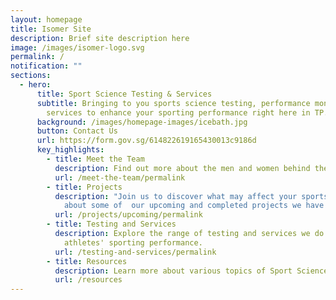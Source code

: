 ```yaml
---
layout: homepage
title: Isomer Site
description: Brief site description here
image: /images/isomer-logo.svg
permalink: /
notification: ""
sections:
  - hero:
      title: Sport Science Testing & Services
      subtitle: Bringing to you sports science testing, performance monitoring and
        services to enhance your sporting performance right here in TP.
      background: /images/homepage-images/icebath.jpg
      button: Contact Us
      url: https://form.gov.sg/614822619165430013c9186d
      key_highlights:
        - title: Meet the Team
          description: Find out more about the men and women behind the scene.
          url: /meet-the-team/permalink
        - title: Projects
          description: "Join us to discover what may affect your sports performance.  Read
            about some of  our upcoming and completed projects we have done. "
          url: /projects/upcoming/permalink
        - title: Testing and Services
          description: Explore the range of testing and services we do to support
            athletes' sporting performance.
          url: /testing-and-services/permalink
        - title: Resources
          description: Learn more about various topics of Sport Science here
          url: /resources
---
```

